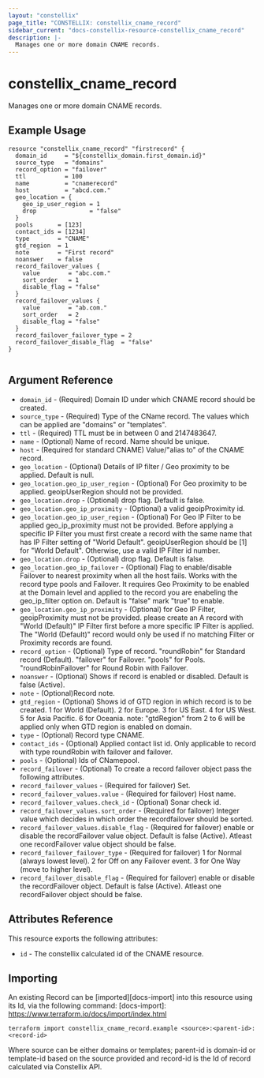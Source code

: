 ```yaml
---
layout: "constellix"
page_title: "CONSTELLIX: constellix_cname_record"
sidebar_current: "docs-constellix-resource-constellix_cname_record"
description: |-
  Manages one or more domain CNAME records.
---
```


# constellix_cname_record
Manages one or more domain CNAME records.

## Example Usage ##

```hcl
resource "constellix_cname_record" "firstrecord" {
  domain_id     = "${constellix_domain.first_domain.id}"
  source_type   = "domains"
  record_option = "failover"
  ttl           = 100
  name          = "cnamerecord"
  host          = "abcd.com."
  geo_location = {
    geo_ip_user_region = 1
    drop               = "false"
  }
  pools       = [123]
  contact_ids = [1234]
  type        = "CNAME"
  gtd_region  = 1
  note        = "First record"
  noanswer    = false
  record_failover_values {
    value        = "abc.com."
    sort_order   = 1
    disable_flag = "false"
  }
  record_failover_values {
    value        = "ab.com."
    sort_order   = 2
    disable_flag = "false"
  }
  record_failover_failover_type = 2
  record_failover_disable_flag  = "false"
}


```

## Argument Reference ##
* `domain_id` - (Required) Domain ID under which CNAME record should be created.
* `source_type` - (Required) Type of the CName record. The values which can be applied are "domains" or "templates".
* `ttl` - (Required) TTL must be in between 0 and 2147483647.
* `name` - (Optional) Name of record. Name should be unique.
* `host` - (Required for standard CNAME) Value/"alias to" of the CNAME record.
* `geo_location` - (Optional) Details of IP filter / Geo proximity to be applied. Default is null.
* `geo_location.geo_ip_user_region` - (Optional) For Geo proximity to be applied. geoipUserRegion should not be provided.
* `geo_location.drop` - (Optional) drop flag. Default is false.
* `geo_location.geo_ip_proximity` - (Optional) a valid geoipProximity id.
* `geo_location.geo_ip_user_region` - (Optional) For Geo IP Filter to be applied geo_ip_proximity must not be provided. Before applying a specific IP Filter you must first create a record with the same name that has IP Filter setting of "World Default". geoipUserRegion should be [1] for "World Default". Otherwise, use a valid IP Filter id number.
* `geo_location.drop` - (Optional) drop flag. Default is false.
* `geo_location.geo_ip_failover` - (Optional) Flag to enable/disable Failover to nearest proximity when all the host fails. Works with the record type pools and Failover. It requires Geo Proximity to be enabled at the Domain level and applied to the record you are enabeling the geo_ip_filter option on. Default is "false" mark "true" to enable. 
* `geo_location.geo_ip_proximity` - (Optional) for Geo IP Filter, geoipProximity must not be provided. please create an A record with "World (Default)" IP Filter first before a more specific IP Filter is applied. The "World (Default)" record would only be used if no matching Filter or Proximity records are found.
* `record_option` - (Optional) Type of record. "roundRobin" for Standard record (Default). "failover" for Failover. "pools" for Pools. "roundRobinFailover" for Round Robin with Failover.
* `noanswer` - (Optional) Shows if record is enabled or disabled. Default is false (Active).
* `note` - (Optional)Record note.
* `gtd_region` - (Optional) Shows id of GTD region in which record is to be created. 1 for World (Default). 2 for Europe. 3 for US East. 4 for US West. 5 for Asia Pacific. 6 for Oceania. note: "gtdRegion" from 2 to 6 will be applied only when GTD region is enabled on domain.
* `type` - (Optional) Record type CNAME.
* `contact_ids` - (Optional) Applied contact list id. Only applicable to record with type roundRobin with failover and failover.
* `pools` - (Optional) Ids of CNamepool.
* `record_failover` - (Optional) To create a record failover object pass the following attributes.
* `record_failover_values` - (Required for failover) Set. 
* `record_failover_values.value` - (Required for failover) Host name.
* `record_failover_values.check_id` - (Optional) Sonar check id.
* `record_failover_values.sort_order` - (Required for failover) Integer value which decides in which order the recordfailover should be sorted.
* `record_failover_values.disable_flag` - (Required for failover) enable or disable the recordFailover value object. Default is false (Active). Atleast one recordFailover value object should be false.
* `record_failover_failover_type` - (Required for failover) 1 for Normal (always lowest level). 2 for Off on any Failover event. 3 for One Way (move to higher level).
* `record_failover_disable_flag` - (Required for failover) enable or disable the recordFailover object. Default is false (Active). Atleast one recordFailover object should be false.

## Attributes Reference
This resource exports the following attributes:
* `id` - The constellix calculated id of the CNAME resource.

## Importing ##

An existing Record can be [imported][docs-import] into this resource using its Id, via the following command:
[docs-import]: https://www.terraform.io/docs/import/index.html


```
terraform import constellix_cname_record.example <source>:<parent-id>:<record-id>
```

Where source can be either domains or templates; parent-id is domain-id or template-id based on the source provided and record-id is the Id of record calculated via Constellix API.

